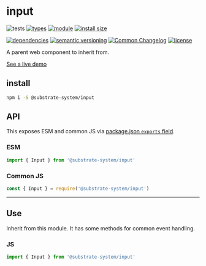 # input
![tests](https://github.com/substrate-system/input/actions/workflows/nodejs.yml/badge.svg)
[![types](https://img.shields.io/npm/types/@substrate-system/input?style=flat-square)](README.md)
[![module](https://img.shields.io/badge/module-ESM%2FCJS-blue?style=flat-square)](README.md)
[![install size](https://packagephobia.com/badge?p=@substrate-system/input)](https://packagephobia.com/result?p=@substrate-system/input)
<!-- [![GZip size](https://img.badgesize.io/https%3A%2F%2Fesm.sh%2F%40substrate-system%2Finput%2Fes2022%2Finput.mjs?style=flat-square&compression=gzip)](https://esm.sh/@substrate-system/input/es2022/input.mjs) -->
[![dependencies](https://img.shields.io/badge/dependencies-zero-brightgreen.svg?style=flat-square)](package.json)
[![semantic versioning](https://img.shields.io/badge/semver-2.0.0-blue?logo=semver&style=flat-square)](https://semver.org/)
[![Common Changelog](https://nichoth.github.io/badge/common-changelog.svg)](./CHANGELOG.md)
[![license](https://img.shields.io/badge/license-Polyform_Small_Business-249fbc?style=flat-square)](LICENSE)


A parent web component to inherit from.

[See a live demo](https://substrate-system.github.io/input/)

<!-- toc -->

## install

```sh
npm i -S @substrate-system/input
```

## API

This exposes ESM and common JS via [package.json `exports` field](https://nodejs.org/api/packages.html#exports).

### ESM
```js
import { Input } from '@substrate-system/input'
```

### Common JS
```js
const { Input } = require('@substrate-system/input')
```

-----------------

## Use
Inherit from this module. It has some methods for common event handling.

### JS
```js
import { Input } from '@substrate-system/input'
```
